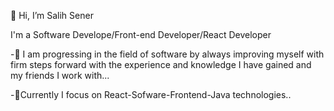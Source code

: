 👋 Hi, I’m Salih Sener

I'm a Software Develope/Front-end Developer/React Developer

-🌱 I am progressing in the field of software by always improving myself with firm steps forward with the experience and knowledge I have gained and my friends I work with...

-💞️Currently I focus on React-Sofware-Frontend-Java technologies..
